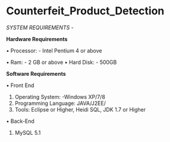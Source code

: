 # Counterfeit_Product_Detection

*SYSTEM REQUIREMENTS* -

**Hardware Requirements**

• Processor: - Intel Pentium 4 or above

• Ram: - 2 GB or above
• Hard Disk: - 500GB

**Software Requirements**

• Front End
1. Operating System: -Windows XP/7/8
2. Programming Language: JAVA/J2EE/
3. Tools: Eclipse or Higher, Heidi SQL, JDK 1.7 or Higher

• Back-End
1. MySQL 5.1

